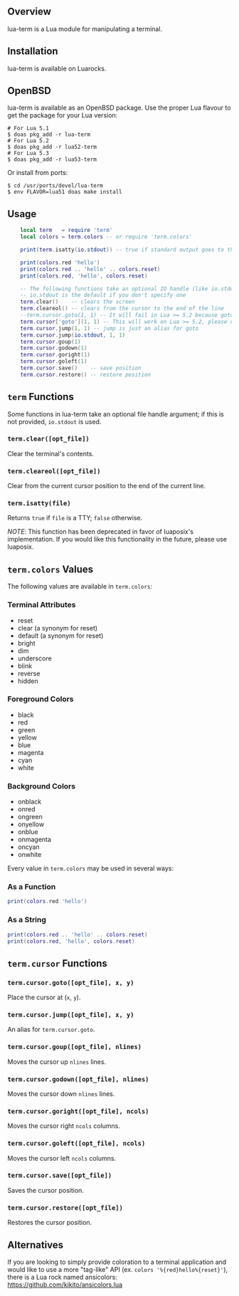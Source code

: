 Overview
--------

lua-term is a Lua module for manipulating a terminal.

Installation
------------

lua-term is available on Luarocks.


## OpenBSD

lua-term is available as an OpenBSD package. Use the proper Lua flavour to
get the package for your Lua version:

```
# For Lua 5.1
$ doas pkg_add -r lua-term
# For Lua 5.2
$ doas pkg_add -r lua52-term
# For Lua 5.3
$ doas pkg_add -r lua53-term
```

Or install from ports:

```
$ cd /usr/ports/devel/lua-term
$ env FLAVOR=lua51 doas make install
```

Usage
-----

```lua
    local term   = require 'term'
    local colors = term.colors -- or require 'term.colors'

    print(term.isatty(io.stdout)) -- true if standard output goes to the terminal

    print(colors.red 'hello')
    print(colors.red .. 'hello' .. colors.reset)
    print(colors.red, 'hello', colors.reset)

    -- The following functions take an optional IO handle (like io.stdout);
    -- io.stdout is the default if you don't specify one
    term.clear()    -- clears the screen
    term.cleareol() -- clears from the cursor to the end of the line
    --term.cursor.goto(1, 1) -- It will fail in Lua >= 5.2 because goto is a reserved word.
    term.cursor['goto'](1, 1) -- This will work on Lua >= 5.2, please use jump instead
    term.cursor.jump(1, 1) -- jump is just an alias for goto
    term.cursor.jump(io.stdout, 1, 1)
    term.cursor.goup(1)
    term.cursor.godown(1)
    term.cursor.goright(1)
    term.cursor.goleft(1)
    term.cursor.save()    -- save position
    term.cursor.restore() -- restore position
```

`term` Functions
--------------

Some functions in lua-term take an optional file handle argument; if this is
not provided, `io.stdout` is used.

### `term.clear([opt_file])`

Clear the terminal's contents.

### `term.cleareol([opt_file])`

Clear from the current cursor position to the end of the current line.

### `term.isatty(file)`

Returns `true` if `file` is a TTY; `false` otherwise.

*NOTE*: This function has been deprecated in favor of luaposix's implementation.
If you would like this functionality in the future, please use luaposix.

`term.colors` Values
------------------

The following values are available in `term.colors`:

### Terminal Attributes

  * reset
  * clear (a synonym for reset)
  * default (a synonym for reset)
  * bright
  * dim
  * underscore
  * blink
  * reverse
  * hidden

### Foreground Colors

  * black
  * red
  * green
  * yellow
  * blue
  * magenta
  * cyan
  * white

### Background Colors

  * onblack
  * onred
  * ongreen
  * onyellow
  * onblue
  * onmagenta
  * oncyan
  * onwhite

Every value in `term.colors` may be used in several ways:

### As a Function

```lua
print(colors.red 'hello')
```

### As a String

```lua
print(colors.red .. 'hello' .. colors.reset)
print(colors.red, 'hello', colors.reset)
```

`term.cursor` Functions
---------------------

### `term.cursor.goto([opt_file], x, y)`

Place the cursor at (`x`, `y`).

### `term.cursor.jump([opt_file], x, y)`

An alias for `term.cursor.goto`.

### `term.cursor.goup([opt_file], nlines)`

Moves the cursor up `nlines` lines.

### `term.cursor.godown([opt_file], nlines)`

Moves the cursor down `nlines` lines.

### `term.cursor.goright([opt_file], ncols)`

Moves the cursor right `ncols` columns.

### `term.cursor.goleft([opt_file], ncols)`

Moves the cursor left `ncols` columns.

### `term.cursor.save([opt_file])`

Saves the cursor position.

### `term.cursor.restore([opt_file])`

Restores the cursor position.

Alternatives
------------

If you are looking to simply provide coloration to a terminal application and would
like to use a more "tag-like" API (ex. `colors '%{red}hello%{reset}'`), there is a Lua rock
named ansicolors: https://github.com/kikito/ansicolors.lua

